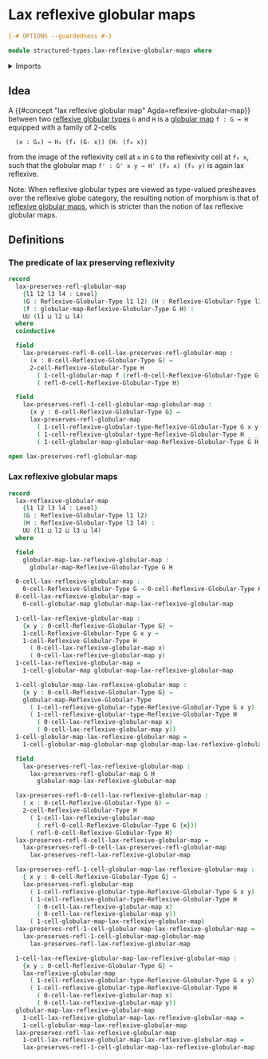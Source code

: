 # Lax reflexive globular maps

```agda
{-# OPTIONS --guardedness #-}

module structured-types.lax-reflexive-globular-maps where
```

<details><summary>Imports</summary>

```agda
open import foundation.universe-levels

open import structured-types.globular-maps
open import structured-types.reflexive-globular-types
```

</details>

## Idea

A {{#concept "lax reflexive globular map" Agda=reflexive-globular-map}} between two
[reflexive globular types](structured-types.reflexive-globular-types.md) `G` and
`H` is a [globular map](structured-types.globular-maps.md) `f : G → H` equipped
with a family of 2-cells

```text
  (x : G₀) → H₂ (f₁ (Gᵣ x)) (Hᵣ (f₀ x))
```

from the image of the reflexivity cell at `x` in `G` to the reflexivity cell at `f₀ x`, such that the globular map `f' : G' x y → H' (f₀ x) (f₀ y)` is again lax reflexive.

Note: When reflexive globular types are viewed as type-valued presheaves over the reflexive globe category, the resulting notion of morphism is that of [reflexive globular maps](structured-types.reflexive-globular-maps.md), which is stricter than the notion of lax reflexive globular maps.

## Definitions

### The predicate of lax preserving reflexivity

```agda
record
  lax-preserves-refl-globular-map
    {l1 l2 l3 l4 : Level}
    (G : Reflexive-Globular-Type l1 l2) (H : Reflexive-Globular-Type l3 l4)
    (f : globular-map-Reflexive-Globular-Type G H) :
    UU (l1 ⊔ l2 ⊔ l4)
  where
  coinductive

  field
    lax-preserves-refl-0-cell-lax-preserves-refl-globular-map :
      (x : 0-cell-Reflexive-Globular-Type G) →
      2-cell-Reflexive-Globular-Type H
        ( 1-cell-globular-map f (refl-0-cell-Reflexive-Globular-Type G {x}))
        ( refl-0-cell-Reflexive-Globular-Type H)

  field
    lax-preserves-refl-1-cell-globular-map-globular-map :
      {x y : 0-cell-Reflexive-Globular-Type G} →
      lax-preserves-refl-globular-map
        ( 1-cell-reflexive-globular-type-Reflexive-Globular-Type G x y)
        ( 1-cell-reflexive-globular-type-Reflexive-Globular-Type H _ _)
        ( 1-cell-globular-map-globular-map-Reflexive-Globular-Type G H f)

open lax-preserves-refl-globular-map
```

### Lax reflexive globular maps

```agda
record
  lax-reflexive-globular-map
    {l1 l2 l3 l4 : Level}
    (G : Reflexive-Globular-Type l1 l2)
    (H : Reflexive-Globular-Type l3 l4) :
    UU (l1 ⊔ l2 ⊔ l3 ⊔ l4)
  where

  field
    globular-map-lax-reflexive-globular-map :
      globular-map-Reflexive-Globular-Type G H

  0-cell-lax-reflexive-globular-map :
    0-cell-Reflexive-Globular-Type G → 0-cell-Reflexive-Globular-Type H
  0-cell-lax-reflexive-globular-map =
    0-cell-globular-map globular-map-lax-reflexive-globular-map

  1-cell-lax-reflexive-globular-map :
    {x y : 0-cell-Reflexive-Globular-Type G} →
    1-cell-Reflexive-Globular-Type G x y →
    1-cell-Reflexive-Globular-Type H
      ( 0-cell-lax-reflexive-globular-map x)
      ( 0-cell-lax-reflexive-globular-map y)
  1-cell-lax-reflexive-globular-map =
    1-cell-globular-map globular-map-lax-reflexive-globular-map

  1-cell-globular-map-lax-reflexive-globular-map :
    {x y : 0-cell-Reflexive-Globular-Type G} →
    globular-map-Reflexive-Globular-Type
      ( 1-cell-reflexive-globular-type-Reflexive-Globular-Type G x y)
      ( 1-cell-reflexive-globular-type-Reflexive-Globular-Type H
        ( 0-cell-lax-reflexive-globular-map x)
        ( 0-cell-lax-reflexive-globular-map y))
  1-cell-globular-map-lax-reflexive-globular-map =
    1-cell-globular-map-globular-map globular-map-lax-reflexive-globular-map

  field
    lax-preserves-refl-lax-reflexive-globular-map :
      lax-preserves-refl-globular-map G H
        globular-map-lax-reflexive-globular-map

  lax-preserves-refl-0-cell-lax-reflexive-globular-map :
    ( x : 0-cell-Reflexive-Globular-Type G) →
    2-cell-Reflexive-Globular-Type H
      ( 1-cell-lax-reflexive-globular-map
        ( refl-0-cell-Reflexive-Globular-Type G {x}))
      ( refl-0-cell-Reflexive-Globular-Type H)
  lax-preserves-refl-0-cell-lax-reflexive-globular-map =
    lax-preserves-refl-0-cell-lax-preserves-refl-globular-map
      lax-preserves-refl-lax-reflexive-globular-map

  lax-preserves-refl-1-cell-globular-map-lax-reflexive-globular-map :
    { x y : 0-cell-Reflexive-Globular-Type G} →
    lax-preserves-refl-globular-map
      ( 1-cell-reflexive-globular-type-Reflexive-Globular-Type G x y)
      ( 1-cell-reflexive-globular-type-Reflexive-Globular-Type H
        ( 0-cell-lax-reflexive-globular-map x)
        ( 0-cell-lax-reflexive-globular-map y))
      ( 1-cell-globular-map-lax-reflexive-globular-map)
  lax-preserves-refl-1-cell-globular-map-lax-reflexive-globular-map =
    lax-preserves-refl-1-cell-globular-map-globular-map
      lax-preserves-refl-lax-reflexive-globular-map

  1-cell-lax-reflexive-globular-map-lax-reflexive-globular-map :
    {x y : 0-cell-Reflexive-Globular-Type G} →
    lax-reflexive-globular-map
      ( 1-cell-reflexive-globular-type-Reflexive-Globular-Type G x y)
      ( 1-cell-reflexive-globular-type-Reflexive-Globular-Type H
        ( 0-cell-lax-reflexive-globular-map x)
        ( 0-cell-lax-reflexive-globular-map y))
  globular-map-lax-reflexive-globular-map
    1-cell-lax-reflexive-globular-map-lax-reflexive-globular-map =
    1-cell-globular-map-lax-reflexive-globular-map
  lax-preserves-refl-lax-reflexive-globular-map
    1-cell-lax-reflexive-globular-map-lax-reflexive-globular-map =
    lax-preserves-refl-1-cell-globular-map-lax-reflexive-globular-map
```
